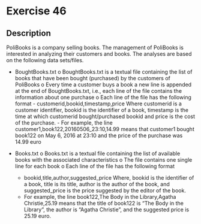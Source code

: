 # Exercise 46

## Description

PoliBooks is a company selling books. The management of PoliBooks is interested in analyzing their customers and books.
The analyses are based on the following data sets/files.

 - BoughtBooks.txt
	o BoughtBooks.txt is a textual file containing the list of books that have been
	bought (purchased) by the customers of PoliBooks
	o Every time a customer buys a book a new line is appended at the end of
	BoughtBooks.txt, i.e., each line of the file contains the information about one
	purchase
	o Each line of the file has the following format
		- customerid,bookid,timestamp,price
	Where customerid is a customer identifier, bookid is the identifier of a book, timestamp is the time at which customerid bought/purchased bookid and price is the cost of the purchase.
		- For example, the line customer1,book122,20160506_23:10,14.99
		means that customer1 bought book122 on May 6, 2016 at 23:10 and the price of the purchase was 14.99 euro

 - Books.txt
	o Books.txt is a textual file containing the list of available books with the
	associated characteristics
	o The file contains one single line for each book o Each line of the file has the following format
	- bookid,title,author,suggested_price
	Where, bookid is the identifier of a book, title is its title, author is the author of the book, and suggested_price is the price suggested by the editor of the book.
	- For example, the line
	book122,The Body in the Library,Agatha Christie,25.19
	means that the title of book122 is “The Body in the Library”, the author is “Agatha Christie”, and the suggested price is 25.19 euro.

